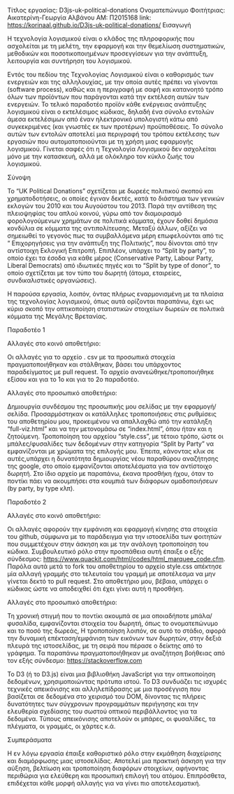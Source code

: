 Τίτλος εργασίας: D3js-uk-political-donations
Ονοματεπώνυμο Φοιτήτριας: Αικατερίνη-Γεωργία Αλβάνου
ΑΜ: Π2015168
link: https://korinaal.github.io/D3js-uk-political-donations/
Εισαγωγή

Η τεχνολογία λογισμικού είναι ο κλάδος της πληροφορικής που ασχολείται με τη
μελέτη, την εφαρμογή και την θεμελίωση συστηματικών, μεθοδικών και ποσοτικοποιημένων προσεγγίσεων για την ανάπτυξη, λειτουργία και συντήρηση του λογισμικού.

Εντός του πεδίου της Τεχνολογίας Λογισμικού είναι ο καθορισμός των ενεργειών και της αλληλουχίας, με την οποία αυτές πρέπει να γίνονται (software process), καθώς και η περιγραφή με σαφή και κατανοητό τρόπο όλων των προϊόντων που παράγονται κατά την εκτέλεση αυτών των ενεργειών. Το τελικό παραδοτέο προϊόν κάθε ενέργειας ανάπτυξης λογισμικού είναι ο εκτελέσιμος κώδικας, δηλαδή ένα σύνολο εντολών άμεσα εκτελέσιμων από έναν ηλεκτρονικό υπολογιστή κάτω από συγκεκριμένες (και γνωστές εκ των προτέρων) προϋποθέσεις. Το σύνολο αυτών των εντολών αποτελεί μια περιγραφή του τρόπου εκτέλεσης των εργασιών που αυτοματοποιούνται με τη χρήση μιας εφαρμογής λογισμικού. Γίνεται σαφές ότι η Τεχνολογία Λογισμικού δεν ασχολείται μόνο με την κατασκευή, αλλά με ολόκληρο τον κύκλο ζωής του λογισμικού.

Σύνοψη

Το “UK Political Donations” σχετίζεται με δωρεές πολιτικού σκοπού και χρηματοδοτήσεις, οι οποίες έγιναν δεκτές, κατά το διάστημα των γενικών εκλογών του 2010 και του Αυγούστου του 2013. Παρά την αντίθεση της πλειοψηφίας του απλού κοινού, γύρω από τον διαμοιρασμό φορολογούμενων χρημάτων σε πολιτικά κόμματα, έχουν δοθεί δημόσια κονδύλια σε κόμματα της αντιπολίτευσης. Μεταξύ άλλων, αξίζει να σημειωθεί το γεγονός πως τα συμβαλλόμενα μέρη επωφελούνται από τις “ Επιχορηγήσεις για την ανάπτυξη της Πολιτικής”, που δίνονται από την αντίστοιχη Εκλογική Επιτροπή. Επιπλέον, υπάρχει το “Split by party”, το οποίο έχει τα έσοδα για κάθε μέρος (Conservative Party, Labour Party, Liberal Democrats) από ιδιωτικές πηγές και το “Split by type of donor”, το οποίο σχετίζεται με τον τύπο του δωρητή (άτομα, εταιρείες, συνδικαλιστικές οργανώσεις).

Η παρούσα εργασία, λοιπόν, όντας πλήρως εναρμονισμένη με τα πλαίσια της τεχνολογίας λογισμικού, όπως αυτά ορίζονται παραπάνω, έχει ως κύριο σκοπό την οπτικοποίηση στατιστικών στοιχείων δωρεών σε πολιτικά κόμματα της Μεγάλης Βρετανίας. 

Παραδοτέο 1

Αλλαγές στο κοινό αποθετήριο:

Οι αλλαγές για το αρχείο . csv με τα προσωπικά στοιχεία πραγματοποιήθηκαν και στάλθηκαν, βάσει του υπάρχοντος παραδείγματος με pull request. Το αρχείο ανανεώθηκε/τροποποιήθηκε εξίσου και για το 1ο και για το 2ο παραδοτέο.

Αλλαγές στο προσωπικό αποθετήριο:

Δημιουργία συνδέσμου της προσωπικής μου σελίδας με την εφαρμογή/σελίδα. Προσαρμόστηκαν οι κατάλληλες τροποποιήσεις στις ρυθμίσεις του αποθετηρίου μου, προκειμένου να απαλλαχθώ από την κατάληξη “full-viz.html” και να την μετονομάσω σε “index.html”, όπου ήταν και η ζητούμενη.
Τροποποίηση του αρχείου “style.css”, με τέτοιο τρόπο, ώστε οι μπάλες/φυσαλίδες των δεδομένων στην κατηγορία “Split by Party” να εμφανίζονται με χρώματα της επιλογής μου. Έπειτα, κάνοντας κλικ σε αυτές,υπάρχει η δυνατότητα δημιουργίας νέου παραθύρου αναζήτησης της google, στο οποίο εμφανίζονται αποτελέσματα για τον αντίστοιχο δωρητή.
Στο ίδιο αρχείο με παραπάνω, έκανα προσθήκη ήχου, όταν το ποντίκι πάει να ακουμπήσει στα κουμπιά των διάφορων ομαδοποιήσεων (by party, by type κλπ). 

Παραδοτέο 2

Αλλαγές στο κοινό αποθετήριο:

Οι αλλαγές αφορούν την εμφάνιση και εφαρμογή κίνησης στα στοιχεία του github, σύμφωνα με το παράδειγμα για την ιστοσελίδα των φοιτητών που συμμετέχουν στην άσκηση και με την ανάλογη τροποποίηση του κώδικα. Συμβουλευτικό ρόλο στην προσπάθεια αυτή έπαιξε ο εξής σύνδεσμος: 
https://www.quackit.com/html/codes/html_marquee_code.cfm. Παρόλα αυτά μετά το fork του αποθετηρίου το αρχείο style.css απέκτησε μία αλλαγή γραμμής στο τελευταία του γραμμή με αποτέλεσμα να μην γίνεται δεκτό το pull request. Στο αποθετήριο μου, βέβαια, υπάρχει ο κώδικας ώστε να αποδειχθεί ότι έχει γίνει αυτή η προσθήκη.


Αλλαγές στο προσωπικό αποθετήριο:

Τη χρονική στιγμή που το ποντίκι ακουμπά σε μια οποιαδήποτε μπάλα/φυσαλίδα, εμφανίζονται στοιχεία του δωρητή, όπως το ονοματεπώνυμο και το ποσό της δωρεάς, Η τροποποίηση λοιπόν, σε αυτό το στάδιο, αφορά την δυναμική επέκταση/εμφάνιση των εικόνων των δωρητών, στην δεξιά πλευρά της ιστοσελίδας, με τη σειρά που πέρασε ο δείκτης από το γράφημα. Τα παραπάνω πραγματοποιήθηκαν με αναζήτηση βοήθειας από  τον εξής σύνδεσμο:
https://stackoverflow.com

Το D3 (ή το D3.js) είναι μια βιβλιοθήκη JavaScript για την οπτικοποίηση δεδομένων, χρησιμοποιώντας πρότυπα ιστού. Το D3 συνδυάζει τις ισχυρές τεχνικές απεικόνισης και αλληλεπίδρασης με μια προσέγγιση που βασίζεται σε δεδομένα στο χειρισμό του DOM, δίνοντας τις πλήρεις δυνατότητες των σύγχρονων προγραμμάτων περιήγησης και την ελευθερία σχεδίασης του σωστού οπτικού περιβάλλοντος για τα δεδομένα. Τύπους απεικόνισης αποτελούν οι μπάρες, οι φυσαλίδες, τα πλέγματα, οι γραμμές, οι χάρτες κ.ά.

Συμπεράσματα

Η εν λόγω εργασία έπαιξε καθοριστικό ρόλο στην εκμάθηση διαχείρισης και διαμόρφωσης μιας ιστοσελίδας. Αποτελεί μια πρακτική άσκηση για την αύξηση, βελτίωση και τροποποίηση διαφόρων στοιχείων, αφήνοντας περιθώρια για ελεύθερη και προσωπική επιλογή του ατόμου. Επιπρόσθετα, επιδέχεται κάθε μορφή αλλαγής για να γίνει πιο αποτελεσματική.
